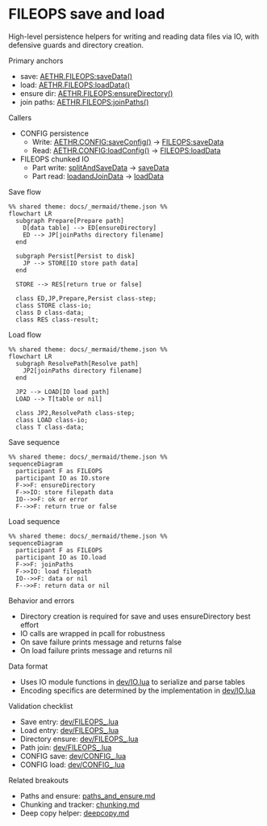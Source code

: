 # FILEOPS save and load

High-level persistence helpers for writing and reading data files via IO, with defensive guards and directory creation.

Primary anchors

- save: [AETHR.FILEOPS:saveData()](../../dev/FILEOPS_.lua:155)
- load: [AETHR.FILEOPS:loadData()](../../dev/FILEOPS_.lua:173)
- ensure dir: [AETHR.FILEOPS:ensureDirectory()](../../dev/FILEOPS_.lua:46)
- join paths: [AETHR.FILEOPS:joinPaths()](../../dev/FILEOPS_.lua:37)

Callers

- CONFIG persistence
  - Write: [AETHR.CONFIG:saveConfig()](../../dev/CONFIG_.lua:404) -> [FILEOPS:saveData](../../dev/FILEOPS_.lua:155)
  - Read: [AETHR.CONFIG:loadConfig()](../../dev/CONFIG_.lua:380) -> [FILEOPS:loadData](../../dev/FILEOPS_.lua:173)
- FILEOPS chunked IO
  - Part write: [splitAndSaveData](../../dev/FILEOPS_.lua:246) -> [saveData](../../dev/FILEOPS_.lua:155)
  - Part read: [loadandJoinData](../../dev/FILEOPS_.lua:329) -> [loadData](../../dev/FILEOPS_.lua:173)

Save flow

```mermaid
%% shared theme: docs/_mermaid/theme.json %%
flowchart LR
  subgraph Prepare[Prepare path]
    D[data table] --> ED[ensureDirectory]
    ED --> JP[joinPaths directory filename]
  end

  subgraph Persist[Persist to disk]
    JP --> STORE[IO store path data]
  end

  STORE --> RES[return true or false]

  class ED,JP,Prepare,Persist class-step;
  class STORE class-io;
  class D class-data;
  class RES class-result;
```

Load flow

```mermaid
%% shared theme: docs/_mermaid/theme.json %%
flowchart LR
  subgraph ResolvePath[Resolve path]
    JP2[joinPaths directory filename]
  end

  JP2 --> LOAD[IO load path]
  LOAD --> T[table or nil]

  class JP2,ResolvePath class-step;
  class LOAD class-io;
  class T class-data;
```

Save sequence

```mermaid
%% shared theme: docs/_mermaid/theme.json %%
sequenceDiagram
  participant F as FILEOPS
  participant IO as IO.store
  F->>F: ensureDirectory
  F->>IO: store filepath data
  IO-->>F: ok or error
  F-->>F: return true or false
```

Load sequence

```mermaid
%% shared theme: docs/_mermaid/theme.json %%
sequenceDiagram
  participant F as FILEOPS
  participant IO as IO.load
  F->>F: joinPaths
  F->>IO: load filepath
  IO-->>F: data or nil
  F-->>F: return data or nil
```

Behavior and errors

- Directory creation is required for save and uses ensureDirectory best effort
- IO calls are wrapped in pcall for robustness
- On save failure prints message and returns false
- On load failure prints message and returns nil

Data format

- Uses IO module functions in [dev/IO.lua](../../dev/IO.lua) to serialize and parse tables
- Encoding specifics are determined by the implementation in [dev/IO.lua](../../dev/IO.lua)

Validation checklist

- Save entry: [dev/FILEOPS_.lua](../../dev/FILEOPS_.lua:155)
- Load entry: [dev/FILEOPS_.lua](../../dev/FILEOPS_.lua:173)
- Directory ensure: [dev/FILEOPS_.lua](../../dev/FILEOPS_.lua:46)
- Path join: [dev/FILEOPS_.lua](../../dev/FILEOPS_.lua:37)
- CONFIG save: [dev/CONFIG_.lua](../../dev/CONFIG_.lua:404)
- CONFIG load: [dev/CONFIG_.lua](../../dev/CONFIG_.lua:380)

Related breakouts

- Paths and ensure: [paths_and_ensure.md](./paths_and_ensure.md)
- Chunking and tracker: [chunking.md](./chunking.md)
- Deep copy helper: [deepcopy.md](./deepcopy.md)